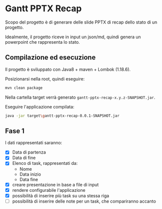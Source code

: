 # Gantt PPTX Recap

Scopo del progetto è di generare delle slide PPTX di recap dello stato di un progetto.

Idealmente, il progetto riceve in input un json/md, quindi genera un powerpoint che rappresenta lo stato.

## Compilazione ed esecuzione

Il progetto è sviluppato con Java8 + maven + Lombok (1.18.6).

Posizionarsi nella root, quindi eseguire:

```bash
mvn clean package
```

Nella cartella target verrà generato `gantt-pptx-recap-x.y.z-SNAPSHOT.jar`.

Eseguire l'applicazione compilata:

```bash
java -jar target\gantt-pptx-recap-0.0.1-SNAPSHOT.jar
```

## Fase 1

I dati rappresentati saranno:

- [X] Data di partenza
- [X] Data di fine
- [X] Elenco di task, rappresentati da:
	- Nome
	- Data inizio
	- Data fine
- [X] creare presentazione in base a file di input
- [X] rendere configurabile l'applicazione
- [X] possibilità di inserire più task su una stessa riga
- [ ] possibilità di inserire delle note per un task, che compariranno accanto
